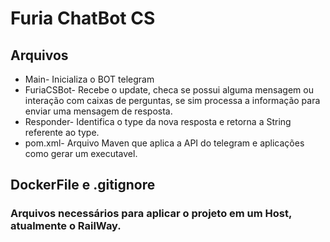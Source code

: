 <h1>Furia ChatBot CS</h1>
<h2>Arquivos</h2>
<ul>
  <li>Main- Inicializa o BOT telegram</li>
  <li>FuriaCSBot- Recebe o update, checa se possui alguma mensagem ou interação com caixas de perguntas, se sim processa a informação para enviar uma mensagem de resposta.</li>
  <li>Responder- Identifica o type da nova resposta e retorna a String referente ao type.</li>
  <li>pom.xml- Arquivo Maven que aplica a API do telegram e aplicações como gerar um executavel.</li>
</ul>
<h2>DockerFile e .gitignore</h2>
<h3>Arquivos necessários para aplicar o projeto em um Host, atualmente o RailWay.</h3>
